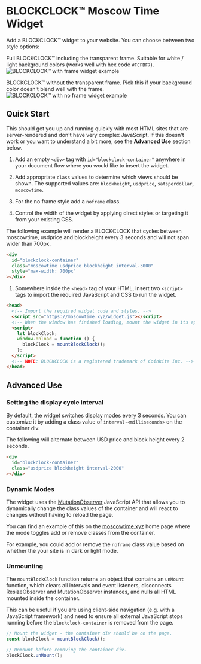 # BLOCKCLOCK™ Moscow Time Widget

Add a BLOCKCLOCK™ widget to your website. You can choose between two style options:

Full BLOCKCLOCK™ including the transparent frame. Suitable for white / light background colors (works well with hex code `#FCFBF7`).
![BLOCKCLOCK™ with frame widget example](widget-example-with-frame.webp)

BLOCKCLOCK™ without the transparent frame. Pick this if your background color doesn't blend well with the frame.
![BLOCKCLOCK™ with no frame widget example](widget-example-no-frame.webp)

## Quick Start

This should get you up and running quickly with most HTML sites that are server-rendered and don't have very complex JavaScript. If this doesn't work or you want to understand a bit more, see the **Advanced Use** section below.

1. Add an empty `<div>` tag with `id="blockclock-container"` anywhere in your document flow where you would like to insert the widget.

1. Add appropriate `class` values to determine which views should be shown. The supported values are: `blockheight`, `usdprice`, `satsperdollar`, `moscowtime`.

1. For the no frame style add a `noframe` class.

1. Control the width of the widget by applying direct styles or targeting it from your existing CSS.

The following example will render a BLOCKCLOCK that cycles between moscowtime, usdprice and blockheight every 3 seconds and will not span wider than 700px.

```html
<div
  id="blockclock-container"
  class="moscowtime usdprice blockheight interval-3000"
  style="max-width: 700px"
></div>
```

1. Somewhere inside the `<head>` tag of your HTML, insert two `<script>` tags to import the required JavaScript and CSS to run the widget.

```html
<head>
  <!-- Import the required widget code and styles. -->
  <script src="https://moscowtime.xyz/widget.js"></script>
  <!-- When the window has finished loading, mount the widget in its appropriate place. -->
  <script>
    let blockClock;
    window.onload = function () {
      blockClock = mountBlockClock();
    };
  </script>
  <!-- NOTE: BLOCKCLOCK is a registered trademark of Coinkite Inc. -->
</head>
```

## Advanced Use

### Setting the display cycle interval

By default, the widget switches display modes every 3 seconds. You can customize it by adding a class value of `interval-<milliseconds>` on the container div.

The following will alternate between USD price and block height every 2 seconds.

```html
<div
  id="blockclock-container"
  class="usdprice blockheight interval-2000"
></div>
```

### Dynamic Modes

The widget uses the [MutationObserver](https://developer.mozilla.org/en-US/docs/Web/API/MutationObserver) JavaScript API that allows you to dynamically change the class values of the container and will react to changes without having to reload the page.

You can find an example of this on the [moscowtime.xyz](/) home page where the mode toggles add or remove classes from the container.

For example, you could add or remove the `noframe` class value based on whether the your site is in dark or light mode.

### Unmounting

The `mountBlockClock` function returns an object that contains an `unMount` function, which clears all intervals and event listeners, disconnects ResizeObserver and MutationObserver instances, and nulls all HTML mounted inside the container.

This can be useful if you are using client-side navigation (e.g. with a JavaScript framework) and need to ensure all external JavaScript stops running before the `blockclock-container` is removed from the page.

```javascript
// Mount the widget - the container div should be on the page.
const blockClock = mountBlockClock();

// Unmount before removing the container div.
blockClock.unMount();
```
